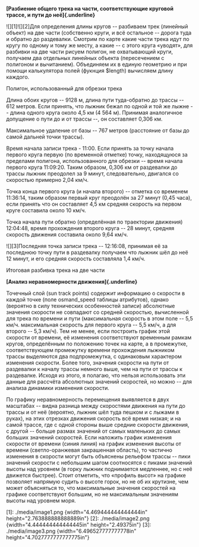 **[Разбиение общего трека на части, соответствующие круговой трассе, и пути до неё]{.underline}**

![][1]![][2]Для определения длины кругов -- разбиваем трек (линейный объект) на две части (собственно круги, и всё остальное -- дорога туда и обратно до раздевалки. Смотрим по карте какие части трека идут по кругу по одному и тому же месту, а какие -- с этого круга «уводят», для разбивки на две части рисуем полигон, не охватывающий круги, получаем два отдельных линейных объекта (пересечением с полигоном и вычитанием). Объединяем их в единую геометрию и при помощи калькулятора полей (фукнция \$length) вычисляем длину каждого.

Полигон, использованный для обрезки трека

Длина обоих кругов -- 9128 м, длина пути туда-обратно до трассы -- 612 метров. Если принять, что лыжник бежал по одной и той же лыжне -- длина одного круга около 4,5 км (4 564 м). Принимая аналогичное допущение о пути до и от трассы --, он составляет 0,306 км.

Максимальное удаление от базы -- 767 метров (расстояние от базы до самой дальней точки трассы).

Время начала записи трека - 11:00. Если принять за точку начала первого круга первую (по временной отметке) точку, находящуюся за пределами полигона, использованного для обрезки -- время начала первого круга 11:09:20. Таким образом, 0,306 км от раздевалки до трассы лыжник преодолел за 9 минут, следовательно, двигался со скоростью примерно 2,04 км/ч.

Точка конца первого круга (и начала второго) -- отметка со временем 11:36:14, таким образом первый круг преодолён за 27 минут (0,45 часа), если принять что он составляет 4,5 км средняя скорость на первом круге составила около 10 км/ч.

Точка начала пути обратно (определённая по траектории движения) 12:04:48, время прохождения второго круга -- 28 минут, средняя скорость движения составила около 9,64 км/ч.

![][3]Последняя точка записи трека -- 12:16:08, принимая её за последнюю точку пути в раздевалку получаем что лыжник шёл до неё 12 минут, и его средняя скорость составляла 1,4 км/ч.

Итоговая разбивка трека на две части

**[Анализ неравномерности движения]{.underline}**

Точечный слой (sun track points) содержит информацию о скорости в каждой точке (поле osmand_speed таблицы атрибутов), однако (вероятно в силу технических особенностей записи) абсолютные значения скорости не совпадают со средней скоростью, вычисленной для трека по времени и пути (максимальная скорость в этом поле -- 5,5 км/ч. максимальная скорость для первого круга -- 5,5 км/ч, а для второго -- 5,3 км/ч). Тем не менее, если построить график этой скорости от времени, её изменения соответствуют временным рамкам кругов, определённым по положению точек на карте, а в промежутке, соответствующем промежутку времени прохождения лыжником трассы выделяются два подпромежутка, с одинаковым характером изменения скорости. Более того, значения скорости на пути от раздевалки к началу трассы немного выше, чем на пути от трассы к раздевалке. Исходя из этого, я полагаю, что нельзя использовать эти данные для рассчёта абсолютных значений скоростей, но можно -- для анализа динамики изменения скорости.

По графику неравномерность перемещения выявляется в двух масштабах -- видна разница между скоростями движения на пути до трассы и от неё (вероятно, лыжник шёл туда пешком и с лыжами в руках), на этих отрезках движения скорость всё время низкая; и на самой трассе, где с одной стороны выше средние скорости движения, с другой -- больше размах значений от самых маленьких до самых больших значений скоростей. Если наложить график изменения скорости от времени (синия линия) на график изменения высоты от времени (светло-оранжевая закрашенная область), то частично изменения в скорости могут быть объяснены рельефом трассы -- пики значений скорости с небольшим шагом соотносятся с пиками значений высоты над уровнем (в горку лыжник поднимается медленнее, но с неё движется быстрее). Стоит отметить, что «профиль высот» на графике позволяет напрямую судить о высоте горок, но не об их крутизне, чем может объясняться то, что максимальные значения скоростей на графике соответствуют большим, но не максимальным значениям высоты над уровнем моря.

  [1]: ./media/image1.png {width="4.469444444444444in" height="2.763888888888889in"}
  [2]: ./media/image2.png {width="4.444444444444445in" height="2.49375in"}
  [3]: ./media/image3.png {width="6.496527777777778in" height="4.7027777777777775in"}
